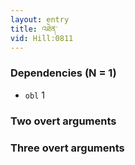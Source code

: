 ```yaml
---
layout: entry
title: འཐེན་
vid: Hill:0811
---
```

### Dependencies (N = 1)
* `obl` 1


### Two overt arguments


### Three overt arguments
